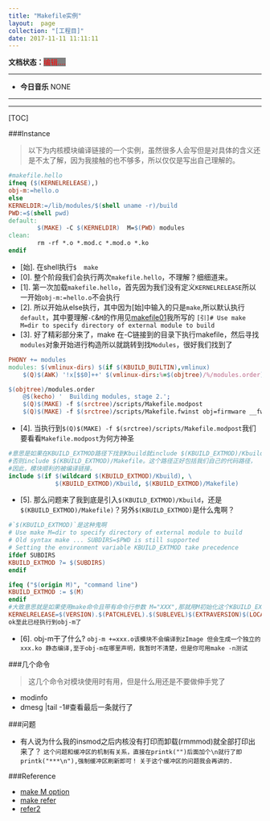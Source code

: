 ```yaml
---
title: "Makefile实例"
layout:  page
collection: "[工程目]"
date: 2017-11-11 11:11:11
---
```


**文档状态：**<a style="color:red;background-color:gray">编辑....</a>

---
- **今日音乐**
NONE

---
>

---
[TOC]

###Instance
>以下为内核模块编译链接的一个实例，虽然很多人会写但是对具体的含义还是不太了解，因为我接触的也不够多，所以仅仅是写出自己理解的。


```makefile
#makefile.hello
ifneq ($(KERNELRELEASE),)
obj-m:=hello.o
else
KERNELDIR:=/lib/modules/$(shell uname -r)/build
PWD:=$(shell pwd)
default:
        $(MAKE) -C $(KERNELDIR)  M=$(PWD) modules
clean:
        rm -rf *.o *.mod.c *.mod.o *.ko
endif
```
- [始]. 在shell执行`$  make`
- [0]. 整个阶段我们会执行两次`makefile.hello`，不理解？细细道来。
- [1]. 第一次加载`makefile.hello`，首先因为我们没有定义`KERNELRELEASE`所以一开始`obj-m:=hello.o`不会执行
- [2]. 所以开始从else执行，其中因为[始]中输入的只是`make`,所以默认执行`default`，其中要理解`-C`&`M`的作用见[makefile01](./makefile01.html)我所写的
    `[引]# Use make M=dir to specify directory of external module to build`
- [3]. 好了精彩部分来了，make 在-C链接到的目录下执行makefile，然后寻找`modules`对象开始进行构造所以就跳转到找`Modules`，很好我们找到了

```makefile
PHONY += modules
modules: $(vmlinux-dirs) $(if $(KBUILD_BUILTIN),vmlinux)
	$(Q)$(AWK) '!x[$$0]++' $(vmlinux-dirs:%=$(objtree)/%/modules.order) >

$(objtree)/modules.order
	@$(kecho) '  Building modules, stage 2.';
	$(Q)$(MAKE) -f $(srctree)/scripts/Makefile.modpost
	$(Q)$(MAKE) -f $(srctree)/scripts/Makefile.fwinst obj=firmware __fw_modbuild
```
- [4]. 当执行到`$(Q)$(MAKE) -f $(srctree)/scripts/Makefile.modpost`我们要看看`Makefile.modpost`为何方神圣
```makefile
#意思是如果在KBUILD_EXTMOD路径下找到Kbuild就include $(KBUILD_EXTMOD)/Kbuild,
#否则include $(KBUILD_EXTMOD)/Makefile。这个路径正好包括我们自己的代码路径，
#因此，模块顺利的被编译链接。
include $(if $(wildcard $(KBUILD_EXTMOD)/Kbuild), \
             $(KBUILD_EXTMOD)/Kbuild, $(KBUILD_EXTMOD)/Makefile)
```
- [5]. 那么问题来了我到底是引入`$(KBUILD_EXTMOD)/Kbuild`，还是` $(KBUILD_EXTMOD)/Makefile)`？另外`$(KBUILD_EXTMOD)`是什么鬼啊？
```makefile
#`$(KBUILD_EXTMOD)`是这种鬼啊
# Use make M=dir to specify directory of external module to build
# Old syntax make ... SUBDIRS=$PWD is still supported
# Setting the environment variable KBUILD_EXTMOD take precedence
ifdef SUBDIRS
KBUILD_EXTMOD ?= $(SUBDIRS)
endif

ifeq ("$(origin M)", "command line")
KBUILD_EXTMOD := $(M)
endif
#大致意思就是如果使用make命令且带有命令行参数 M="XXX",那就用M初始化这个KBUILD_EXTMOD := $(M)，好了最开始我们设置的M是什么？原来是$(shell pwd)，就是一开始执行命令的当前目录，那就好说了，现在我特喵又执行了一次makefile，而这一次我们的KERNELRELEASE已经被定义了，所以只执行obj-m就好了，什么不知道为什么已经定义了，因为-C指向的/lib/modules/$(shell uname -r)/build是一个软连接指向/usr/src/linux，而/usr/src/linux目录下就有一个makefile里面写了
KERNELRELEASE=$(VERSION).$(PATCHLEVEL).$(SUBLEVEL)$(EXTRAVERSION)$(LOCALVERSION)
ok至此已经执行到obj-m了
```
- [6]. obj-m干了什么?
    `obj-m +=xxx.o该模块不会编译到zImage 但会生成一个独立的xxx.ko 静态编译,至于obj-m在哪里声明，我暂时不清楚，但是你可用make -n测试`

###几个命令
> 这几个命令对模块使用时有用，但是什么用还是不要做伸手党了

- modinfo
- dmesg |tail -1#查看最后一条就行了

###问题
- 有人说为什么我的insmod之后内核没有打印而卸载(rmmmod)就全部打印出来了？
    `这个问题和缓冲区的机制有关系，直接在printk("")后面加个\n就行了即printk("***\n"),强制缓冲区刷新即可！`
    `关于这个缓冲区的问题我会再讲的.`

###Reference

- [make M option](http://m.blog.csdn.net/lixiangminghate/article/details/49340527)
- [make refer](http://blog.csdn.net/isnipe/article/details/3933941)
- [refer2](https://www.cnblogs.com/cyc2009/p/3954249.html)
